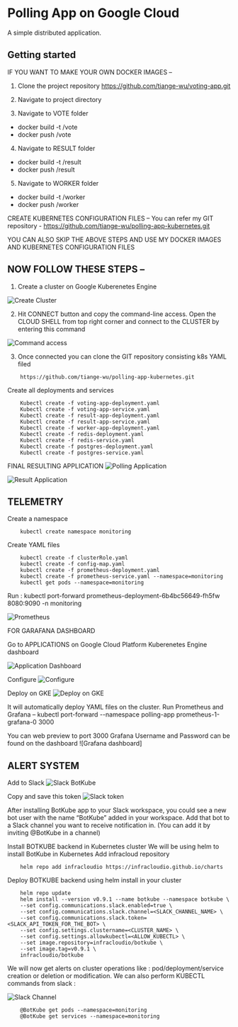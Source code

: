 # Polling App on Google Cloud

A simple distributed application.

## Getting started


IF YOU WANT TO MAKE YOUR OWN DOCKER IMAGES –
1.	Clone the project repository
https://github.com/tiange-wu/voting-app.git

2.	Navigate to project directory 
3.	Navigate to VOTE folder 
-	docker build -t <docker-username>/vote
-	docker push <docker-username>/vote
4.	Navigate to RESULT folder
-	docker build -t <docker-username>/result
-	docker push <docker-username>/result
5.	Navigate to WORKER folder
-	docker build -t <docker-username>/worker
-	docker push <docker-username>/worker

CREATE KUBERNETES CONFIGURATION FILES –
You can refer my GIT repository - https://github.com/tiange-wu/polling-app-kubernetes.git

YOU CAN ALSO SKIP THE ABOVE STEPS AND USE MY DOCKER IMAGES AND KUBERNETES CONFIGURATION FILES

## NOW FOLLOW THESE STEPS –

1.	Create a cluster on Google Kuberenetes Engine 

![Create Cluster](cluster.png)

2.	Hit CONNECT button and copy the command-line access.
Open the CLOUD SHELL from top right corner and connect to the CLUSTER by entering this command

![Command access](command.png)

3.	Once connected you can clone the GIT repository consisting k8s YAML filed
```
    https://github.com/tiange-wu/polling-app-kubernetes.git
```
Create all deployments and services 
```    
    Kubectl create -f voting-app-deployment.yaml
    Kubectl create -f voting-app-service.yaml
    Kubectl create -f result-app-deployment.yaml
    Kubectl create -f result-app-service.yaml
    Kubectl create -f worker-app-deployment.yaml
    Kubectl create -f redis-deployment.yaml
    Kubectl create -f redis-service.yaml
    Kubectl create -f postgres-deployment.yaml
    Kubectl create -f postgres-service.yaml
```
FINAL RESULTING APPLICATION 
![Polling Application](vote.png)

![Result Application](result.png)

## TELEMETRY

Create a namespace 
```
    kubectl create namespace monitoring
```
Create YAML files 
```
    kubectl create -f clusterRole.yaml
    kubectl create -f config-map.yaml
    kubectl create -f prometheus-deployment.yaml
    kubectl create -f prometheus-service.yaml --namespace=monitoring
    kubectl get pods --namespace=monitoring
```
Run : kubectl port-forward prometheus-deployment-6b4bc56649-fh5fw 8080:9090 -n monitoring

![Prometheus](prometheus.png)

FOR GARAFANA DASHBOARD

Go to APPLICATIONS on Google Cloud Platform Kuberenetes Engine dashboard

![Application Dashboard](application.png)

Configure
![Configure](application1.png)

Deploy on GKE
![Deploy on GKE](application2.png)

It will automatically deploy YAML files on the cluster.
Run Prometheus and Grafana – 
kubectl port-forward --namespace polling-app prometheus-1-grafana-0 3000

You can web preview to port 3000
Grafana Username and Password can be found on the dashboard 
![Grafana dashboard]

## ALERT SYSTEM

Add to Slack
![Slack BotKube](slack.png)

Copy and save this token
![Slack token](slack-token.png)

After installing BotKube app to your Slack workspace, you could see a new bot user with the name “BotKube” added in your workspace. Add that bot to a Slack channel you want to receive notification in. (You can add it by inviting @BotKube in a channel)

Install BOTKUBE backend in Kubernetes cluster
 We will be using helm to install BotKube in Kubernetes
 Add infracloud repository
```
    helm repo add infracloudio https://infracloudio.github.io/charts
```
Deploy BOTKUBE backend using helm install in your cluster
```   
    helm repo update
    helm install --version v0.9.1 --name botkube --namespace botkube \
    --set config.communications.slack.enabled=true \
    --set config.communications.slack.channel=<SLACK_CHANNEL_NAME> \
    --set config.communications.slack.token=<SLACK_API_TOKEN_FOR_THE_BOT> \
    --set config.settings.clustername=<CLUSTER_NAME> \
    --set config.settings.allowkubectl=<ALLOW_KUBECTL> \
    --set image.repository=infracloudio/botkube \
    --set image.tag=v0.9.1 \
    infracloudio/botkube
```

We will now get alerts on cluster operations like : pod/deployment/service creation or deletion or modification.
We can also perform KUBECTL commands from slack :

![Slack Channel](slack-channel.png)
```
    @BotKube get pods --namespace=monitoring
    @BotKube get services --namespace=monitoring
```

